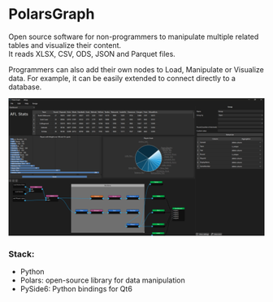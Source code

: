 # PolarsGraph

Open source software for non-programmers to manipulate multiple related tables and visualize their content. \
It reads XLSX, CSV, ODS, JSON and Parquet files.

Programmers can also add their own nodes to Load, Manipulate or Visualize data.
For example, it can be easily extended to connect directly to a database.

![PolarsGraph Screenshot](PolarsGraph_screenshot.png)

### Stack:
- Python
- Polars: open-source library for data manipulation
- PySide6: Python bindings for Qt6
